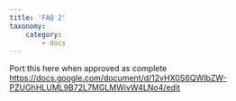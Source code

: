 ```yaml
---
title: 'FAQ 2'
taxonomy:
    category:
        - docs
---
```


Port this here when approved as complete
https://docs.google.com/document/d/12vHX0S6QWIbZW-PZUGhHLUML9B72L7MGLMWivW4LNo4/edit